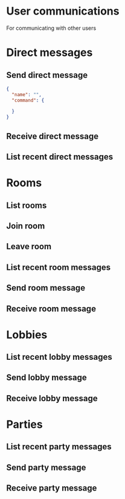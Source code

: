# User communications
For communicating with other users

# Direct messages
## Send direct message
```json
{
  "name": "",
  "command": {
    
  }
}
```

## Receive direct message

## List recent direct messages


# Rooms
## List rooms

## Join room

## Leave room

## List recent room messages

## Send room message

## Receive room message


# Lobbies
## List recent lobby messages

## Send lobby message

## Receive lobby message


# Parties
## List recent party messages

## Send party message

## Receive party message

